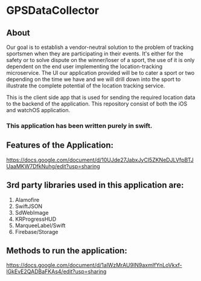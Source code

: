 # GPSDataCollector

## About

Our goal is to establish a vendor-neutral solution to the problem of tracking sportsmen when they are participating in their events. It's either for the safety or to solve dispute on the winner/loser of a sport, the use of it is only dependent on the end user implementing the location-tracking microservice. 
The UI our application provided will be to cater a sport or two depending on the time we have and we will drill down into the sport to illustrate the complete potential of the location tracking service.

This is the client side app that is used for sending the required location data to the backend of the application.
This repository consist of both the iOS and watchOS application.

### This application has been written purely in swift.

## Features of the Application:
https://docs.google.com/document/d/10UJde27JabxJyCl5ZKNeDJLVfpBTJUaaMKW7DfkNuhg/edit?usp=sharing

## 3rd party libraries used in this application are:
1) Alamofire
2) SwiftJSON
3) SdWebImage
4) KRProgressHUD
5) MarqueeLabel/Swift
6) Firebase/Storage


## Methods to run the application:
https://docs.google.com/document/d/1alWzMrAU9IN9axmIfYnLoVkxf-lGkEvE2QADBaFKAs4/edit?usp=sharing





